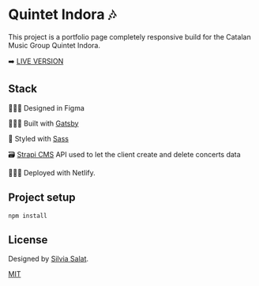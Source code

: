 # Quintet Indora 🎶

This project is a portfolio page completely responsive build for the Catalan Music Group Quintet Indora.

➡️ [LIVE VERSION](https://quintetindora.netlify.app/)

## Stack

👩🏻‍🎨 Designed in Figma

👷🏻‍♀️ Built with [Gatsby](https://www.gatsbyjs.com/) 

🎨 Styled with [Sass](https://sass-lang.com/)

🗃 [Strapi CMS](https://strapi.io/) API used to let the client create and delete concerts data

👩🏻‍💻 Deployed with Netlify.


## Project setup
```
npm install
```

## License
Designed by [Silvia Salat](https://www.heyitssilvia.com/).

[MIT](https://opensource.org/licenses/MIT)

